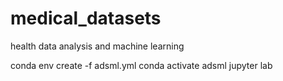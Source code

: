 # medical_datasets
health data analysis and machine learning


conda env create -f adsml.yml
conda activate adsml
jupyter lab

